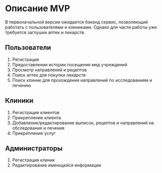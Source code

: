 # Описание MVP

В первоначальной версии ожидается бэкенд сервис, позволяющий работать с пользователями и клиниками. Однако для части работы уже требуется заглушки аптек и лекарств.
## Пользователи
1. Регистрация
2. Предоставлении истории посещения мед учреждений
3. Просмотр направлений и рецептов
4. Поиск аптек для покупки лекарств
5. Поиск клиник для прохождения направлений по исследованиям и лечению
## Клиники
1. Регистрация клиентов
2. Прикрепление клиента
3. Добавление/редактирование выписок, рецептов и направлений на обследования и лечения
4. Прикрепление услуг
## Администраторы
1. Регистрация клиник
2. Редактирование имеющейся информации
